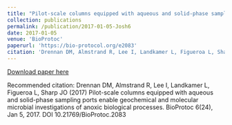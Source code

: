 ```yaml
---
title: "Pilot-scale columns equipped with aqueous and solid-phase sampling ports enable geochemical and molecular microbial investigations of anoxic biological processes"
collection: publications
permalink: /publication/2017-01-05-Josh6
date: 2017-01-05
venue: 'BioProtoc'
paperurl: 'https://bio-protocol.org/e2083'
citation: 'Drennan DM, Almstrand R, Lee I, Landkamer L, Figueroa L, Sharp JO (2017) Pilot-scale columns equipped with aqueous and solid-phase sampling ports enable geochemical and molecular microbial investigations of anoxic biological processes. BioProtoc 6(24), Jan 5, 2017. DOI 10.21769/BioProtoc.2083'
---
```


<a href='https://bio-protocol.org/e2083'>Download paper here</a>

Recommended citation: Drennan DM, Almstrand R, Lee I, Landkamer L, Figueroa L, Sharp JO (2017) Pilot-scale columns equipped with aqueous and solid-phase sampling ports enable geochemical and molecular microbial investigations of anoxic biological processes. BioProtoc 6(24), Jan 5, 2017. DOI 10.21769/BioProtoc.2083
